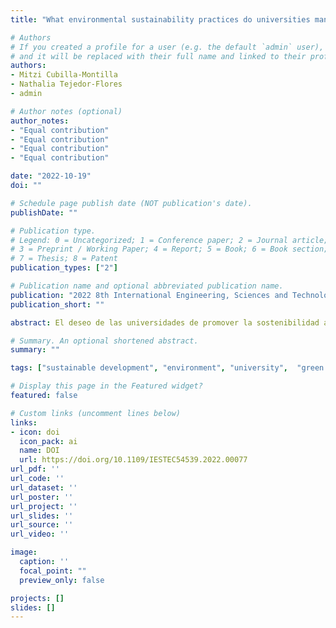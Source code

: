 ```yaml
---
title: "What environmental sustainability practices do universities manage for sustainable development"

# Authors
# If you created a profile for a user (e.g. the default `admin` user), write the username (folder name) here 
# and it will be replaced with their full name and linked to their profile.
authors:
- Mitzi Cubilla-Montilla
- Nathalia Tejedor-Flores
- admin

# Author notes (optional)
author_notes:
- "Equal contribution"
- "Equal contribution"
- "Equal contribution"
- "Equal contribution"

date: "2022-10-19"
doi: ""

# Schedule page publish date (NOT publication's date).
publishDate: ""

# Publication type.
# Legend: 0 = Uncategorized; 1 = Conference paper; 2 = Journal article;
# 3 = Preprint / Working Paper; 4 = Report; 5 = Book; 6 = Book section;
# 7 = Thesis; 8 = Patent
publication_types: ["2"]

# Publication name and optional abbreviated publication name.
publication: "2022 8th International Engineering, Sciences and Technology Conference (IESTEC)"
publication_short: ""

abstract: El deseo de las universidades de promover la sostenibilidad ambiental se refleja en iniciativas que buscan implementar políticas para fomentar campus verdes y sostenibles, no solo en cuestiones ambientales, sino también en aspectos sociales y económicos, abarcando así las tres dimensiones de la sostenibilidad. En este sentido, se han desarrollado varios enfoques; entre ellos, podemos mencionar el UI GreenMetric University Ranking, un referente internacional desarrollado en 2010 por la Universidad de Indonesia. Considerando los resultados de dicho ranking, se ha observado un aumento en el número de universidades participantes. Por lo tanto, este artículo tiene dos objetivos: por un lado, analizar si, durante los últimos siete años (2015-2021), ha habido variaciones significativas entre las categorías que componen el ranking mundial de sostenibilidad UI GreenMetric; por otro lado, establecer posibles relaciones entre estas categorías. Para ello, se ha utilizado un método estadístico multivariante; en este caso, STATIS Dual permite analizar simultáneamente a las universidades en el período establecido en las diferentes categorías del ranking mundial. Los resultados muestran cambios favorables a lo largo del período de estudio, en cinco de las seis categorías del ranking. Además, el estudio demuestra que las categorías Educación, Transporte, Agua, Residuos y Energía, y Cambio Climático están correlacionadas. Las categorías de Agua y Residuos son las que proporcionan mayor información en la búsqueda de la sostenibilidad. Esperamos que nuestros resultados sean útiles para los tomadores de decisiones en las universidades.

# Summary. An optional shortened abstract.
summary: ""

tags: ["sustainable development", "environment", "university",  "green campuses",  "GreenMetric",  "Multivariate Analysis",  "Statis Dual"]

# Display this page in the Featured widget?
featured: false

# Custom links (uncomment lines below)
links:
- icon: doi
  icon_pack: ai
  name: DOI
  url: https://doi.org/10.1109/IESTEC54539.2022.00077
url_pdf: ''
url_code: ''
url_dataset: ''
url_poster: ''
url_project: ''
url_slides: ''
url_source: ''
url_video: ''

image:
  caption: ''
  focal_point: ""
  preview_only: false

projects: []
slides: []
---
```

